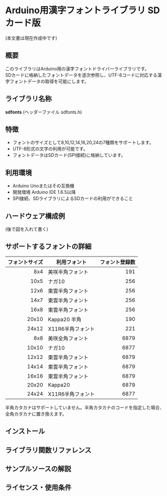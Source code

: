 # Arduino用漢字フォントライブラリ SDカード版
(本文書は現在作成中です)

## 概要
このライブラリはArduino用の漢字フォントドライバーライブラリです。  
SDカードに格納したフォントデータを逐次参照し、UTF-8コードに対応する漢字フォントデータの取得を可能にします。 

## ライブラリ名称
**sdfonts** (ヘッダーファイル sdfonts.h)

## 特徴
- フォントのサイズとして8,10,12,14,16,20,24の7種類をサポートします。
- UTF-8形式の文字の利用が可能です。
- フォントデータはSDカード(SPI接続)に格納しています。

## 利用環境
- Arduino Unoまたはその互換機
- 開発環境 Arduino IDE 1.6.5以降
- SPI接続、SDライブラリによるSDカードの利用ができること

## ハードウェア構成例
(後で図を入れて書く)  

## サポートするフォントの詳細
|フォントサイズ| 利用フォント    |フォント登録数|
|-------------:|-----------------|-------------:|
|8x4           |美咲半角フォント |191           |
|10x5          |ナガ10           |256           |
|12x6          |東雲半角フォント |256           |
|14x7          |東雲半角フォント |256           |
|16x8          |東雲半角フォント |256           |
|20x10         |Kappa20 半角     |190           |
|24x12         |X11R6半角フォント|221           |
|8x8           |美咲全角フォント |6879          |
|10x10         |ナガ10           |6877          |
|12x12         |東雲半角フォント |6879          |
|14x14         |東雲半角フォント |6879          |
|16x16         |東雲半角フォント |6879          |
|20x20         |Kappa20          |6879          |
|24x24         |X11R6半角フォント|6877          |


半角カタカナはサポートしていません。半角カタカナのコードを指定した場合、全角カタカナに置き換えます。  


## インストール

## ライブラリ関数リファレンス

## サンプルソースの解説

## ライセンス・使用条件





